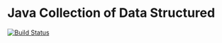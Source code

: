 # Java Collection of Data Structured
[![Build Status](https://travis-ci.org/collinsmith/collections.png)](https://travis-ci.org/collinsmith/collections)
